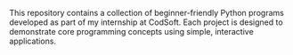 This repository contains a collection of beginner-friendly Python programs developed as part of my internship at CodSoft. Each project is designed to demonstrate core programming concepts using simple, interactive applications.
